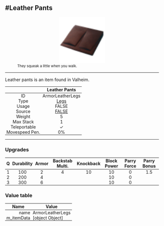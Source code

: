 <meta property="og:title" content="Leather Pants - MoreValheim" /><meta property="og:type" content="website" /><meta property="og:image" content="/assets/leather_pants.png" /><meta property="og:description" content="Leather Pants is an item found in Valheim." /><meta name="theme-color" content="#546D78"><meta name="twitter:card" content="summary_large_image">
#Leather Pants
-------------
<style>img {width:20px;}.tb {width:150px;display: block;margin-left: auto;margin-right: auto;}</style>

<style>.md-typeset table:not([class]) th:not([align]) {min-width:unset!important;}</style>
<style>td{padding:0em 0.3em!important;text-align:center!important;border-left:.05rem solid var(--md-default-fg-color--lightest)}</style>

<style>th{padding:0.1em 0.3em!important;text-align:center!important;font-weight:bold}</style>

<style>pre{text-align:right!important}</style>
<style>table tr td:first-child {border-left: 0;};</style>

<figure><img src="/assets/leather_pants.png" class="tb" /><figcaption><small>They squeak a little when you walk.</small></figcaption></figure>

-------------

Leather pants is an item found in Valheim.

|        | Leather Pants              |
| ----------- | ------------------------------------ |
| ID |ArmorLeatherLegs
| Type | [Legs](../../types/legs)
| Usage | FALSE<br>
| Source | [FALSE](../../items/false)
| Weight | 5 |
| Max Stack | 1 |
| Teleportable | ✓
| Movespeed Pen. | 0%


-------------

### Upgrades
| Q | Durability | Armor | Backstab Multi. | Knockback | Block Power | Parry Force | Parry Bonus
| - | - | - | - | - | - | - | - 
1 | 100 | 2 | 4 | 10 | 10 | 0 | 1.5 | 
 | 2 | 200 | 4 |  |  | 10 | 0 |  | 
 | 3 | 300 | 6 |  |  | 10 | 0 |  | 


### Value table
| Name | Value
| - | - |
| <div style="text-align:right">name</div> | <div style="text-align:left">ArmorLeatherLegs</div> | 
| <div style="text-align:right">m_itemData</div> | <div style="text-align:left">[object Object]</div> | 